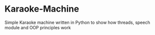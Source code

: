 # Karaoke-Machine
Simple Karaoke machine written in Python to show how threads, speech module and OOP principles work

